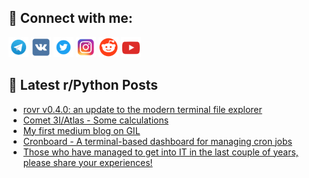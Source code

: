 ## 🔎 Connect with me:
[<img src="https://github.com/bullbesh/bullbesh/blob/main/images/Telegram.png" width="32" height="32" />](https://t.me/bullbesh)
[<img src="https://github.com/bullbesh/bullbesh/blob/main/images/VK.png" width="32" height="32" />](https://vk.com/bullbesh)
[<img src="https://github.com/bullbesh/bullbesh/blob/main/images/Twitter.png" width="32" height="32" />](https://twitter.com/bullbesh1)
[<img src="https://github.com/bullbesh/bullbesh/blob/main/images/Instagram.png" width="32" height="32" />](https://www.instagram.com/bullbesh)
[<img src="https://github.com/bullbesh/bullbesh/blob/main/images/Reddit.png" width="32" height="32" />](https://www.reddit.com/user/bullbesh)
[<img src="https://github.com/bullbesh/bullbesh/blob/main/images/YouTube.png" width="32" height="32" />](https://www.youtube.com/channel/UCtfjRs6uzgq5mfm8S06WTcg)

## 📕 Latest r/Python Posts
<!-- BLOG-POST-LIST:START -->
- [rovr v0.4.0: an update to the modern terminal file explorer](https://www.reddit.com/r/Python/comments/1o4q4vt/rovr_v040_an_update_to_the_modern_terminal_file/)
- [Comet 3I/Atlas - Some calculations](https://www.reddit.com/r/Python/comments/1o4p7rj/comet_3iatlas_some_calculations/)
- [My first medium blog on GIL](https://www.reddit.com/r/Python/comments/1o4oozb/my_first_medium_blog_on_gil/)
- [Cronboard - A terminal-based dashboard for managing cron jobs](https://www.reddit.com/r/Python/comments/1o4jul0/cronboard_a_terminalbased_dashboard_for_managing/)
- [Those who have managed to get into IT in the last couple of years, please share your experiences!](https://www.reddit.com/r/Python/comments/1o4hjl6/those_who_have_managed_to_get_into_it_in_the_last/)
<!-- BLOG-POST-LIST:END -->
